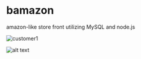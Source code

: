 # bamazon
amazon-like store front utilizing MySQL and node.js

![customer1](https://raw.github.com/TomSmaj/bamazon/master/pics/customer1.PNG)

![alt text](https://raw.github.com/tomsmaj/bamazon/tree/master/pics/customer1.png)
